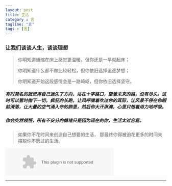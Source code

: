 ```yaml
---
layout: post
title: 生活   
category : 言
tagline: "言"
tags : [言]
---
```



### 让我们谈谈人生，谈谈理想
> 你明知道蜷缩在床上感觉更温暖，但你还是一早就起床；
>
>
> 你明知道什么都不做比较轻松，但你依旧选择追逐梦想；
>
>
> 你明知道开始这段感情会是一路崎岖，但你依旧选择坚守。
>
>

##### 有时莫名的就觉得自己迷失了方向，站在十字路口，望着未来的路，没有尽头。这时可以暂时抛下一切，疯狂的长跑，让风呼啸着吹过你的耳际，让风景不停在你眼前滑落，让大量的空气涌入你的肺里，然后你大汗淋漓，心里只想着用力地呼吸。


##### 你会突然领悟，所有不安分的情绪只是因为现在的你，<strong>生活太过容易</strong>。

> 
> 如果你不花时间来创造自己想要的生活，
> 那最终你得被迫花更多的时间来摆脱你不愿过的生活。
>
> 
<embed src="http://music.163.com/style/swf/widget.swf?sid=21178283&type=2&auto=1&width=320&height=66" width="340" height="86"  allowNetworking="all"/>

---
